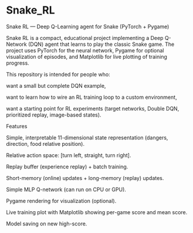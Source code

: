 # Snake_RL
Snake RL — Deep Q-Learning agent for Snake (PyTorch + Pygame)

Snake RL is a compact, educational project implementing a Deep Q-Network (DQN) agent that learns to play the classic Snake game. The project uses PyTorch for the neural network, Pygame for optional visualization of episodes, and Matplotlib for live plotting of training progress.

This repository is intended for people who:

want a small but complete DQN example,

want to learn how to wire an RL training loop to a custom environment,

want a starting point for RL experiments (target networks, Double DQN, prioritized replay, image-based states).

Features

Simple, interpretable 11-dimensional state representation (dangers, direction, food relative position).

Relative action space: [turn left, straight, turn right].

Replay buffer (experience replay) + batch training.

Short-memory (online) updates + long-memory (replay) updates.

Simple MLP Q-network (can run on CPU or GPU).

Pygame rendering for visualization (optional).

Live training plot with Matplotlib showing per-game score and mean score.

Model saving on new high-score.